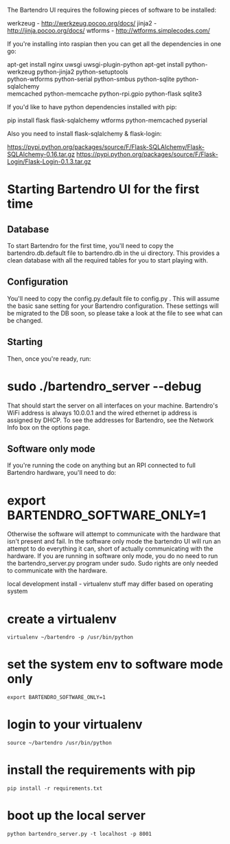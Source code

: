 The Bartendro UI requires the following pieces of software to be installed:

werkzeug - http://werkzeug.pocoo.org/docs/
jinja2 - http://jinja.pocoo.org/docs/
wtforms - http://wtforms.simplecodes.com/

If you're installing into raspian then you can get all the dependencies in one go:

apt-get install nginx uwsgi uwsgi-plugin-python
apt-get install python-werkzeug python-jinja2 python-setuptools \
        python-wtforms python-serial python-smbus python-sqlite python-sqlalchemy \
        memcached python-memcache python-rpi.gpio python-flask sqlite3

If you'd like to have python dependencies installed with pip:

pip install flask flask-sqlalchemy wtforms python-memcached pyserial

Also you need to install flask-sqlalchemy & flask-login:

   https://pypi.python.org/packages/source/F/Flask-SQLAlchemy/Flask-SQLAlchemy-0.16.tar.gz
   https://pypi.python.org/packages/source/F/Flask-Login/Flask-Login-0.1.3.tar.gz

Starting Bartendro UI for the first time
========================================

Database
--------

To start Bartendro for the first time, you'll need to copy the bartendro.db.default
file to bartendro.db in the ui directory. This provides a clean database with all
the required tables for you to start playing with.

Configuration
-------------

You'll need to copy the config.py.default file to config.py . This will assume
the basic sane setting for your Bartendro configuration. These settings will be migrated
to the DB soon, so please take a look at the file to see what can be changed.

Starting
--------

Then, once you're ready, run:

   # sudo ./bartendro_server --debug

That should start the server on all interfaces on your machine. Bartendro's WiFi address is
always 10.0.0.1 and the wired ethernet ip address is assigned by DHCP. To see the addresses
for Bartendro, see the Network Info box on the options page.

Software only mode
------------------

If you're running the code on anything but an RPI connected to full Bartendro hardware,
you'll need to do:

   # export BARTENDRO_SOFTWARE_ONLY=1

Otherwise the software will attempt to communicate with the hardware that isn't present
and fail. In the software only mode the bartendro UI will run an attempt to do everything
it can, short of actually communicating with the hardware. If you are running in
software only mode, you do no need to run the bartendro_server.py program under sudo. Sudo
rights are only needed to communicate with the hardware.


local development install - virtualenv stuff may differ based on operating system
# create a virtualenv
`virtualenv ~/bartendro -p /usr/bin/python`

# set the system env to software mode only
`export BARTENDRO_SOFTWARE_ONLY=1`

# login to your virtualenv
`source ~/bartendro /usr/bin/python`

# install  the requirements with pip
`pip install -r requirements.txt`

# boot up the local server
`python bartendro_server.py -t localhost -p 8001`

